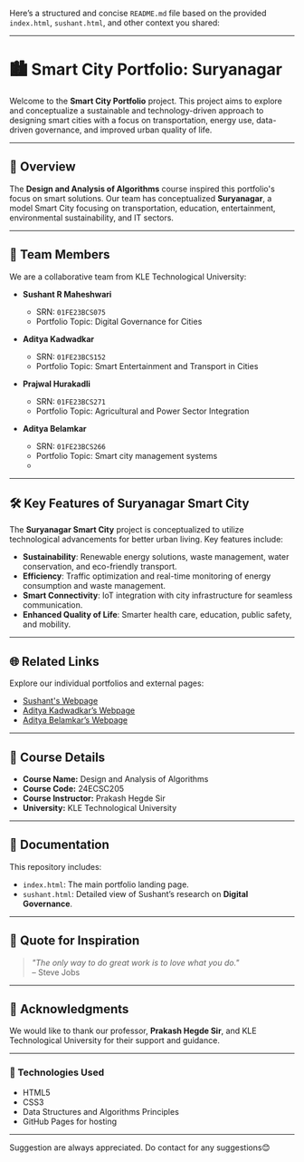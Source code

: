 Here’s a structured and concise `README.md` file based on the provided `index.html`, `sushant.html`, and other context you shared:

---

# 🏙️ Smart City Portfolio: Suryanagar

Welcome to the **Smart City Portfolio** project. This project aims to explore and conceptualize a sustainable and technology-driven approach to designing smart cities with a focus on transportation, energy use, data-driven governance, and improved urban quality of life.

---

## 📜 Overview

The **Design and Analysis of Algorithms** course inspired this portfolio's focus on smart solutions. Our team has conceptualized **Suryanagar**, a model Smart City focusing on transportation, education, entertainment, environmental sustainability, and IT sectors.

---

## 🚀 Team Members

We are a collaborative team from KLE Technological University:

- **Sushant R Maheshwari**  
  - SRN: `01FE23BCS075`  
  - Portfolio Topic: Digital Governance for Cities  

- **Aditya Kadwadkar**  
  - SRN: `01FE23BCS152`  
  - Portfolio Topic: Smart Entertainment and Transport in Cities  

- **Prajwal Hurakadli**  
  - SRN: `01FE23BCS271`  
  - Portfolio Topic: Agricultural and Power Sector Integration

- **Aditya Belamkar**  
  - SRN: `01FE23BCS266`  
  - Portfolio Topic: Smart city management systems
  - 

---

## 🛠️ Key Features of Suryanagar Smart City

The **Suryanagar Smart City** project is conceptualized to utilize technological advancements for better urban living. Key features include:

- **Sustainability**: Renewable energy solutions, waste management, water conservation, and eco-friendly transport.
- **Efficiency**: Traffic optimization and real-time monitoring of energy consumption and waste management.
- **Smart Connectivity**: IoT integration with city infrastructure for seamless communication.
- **Enhanced Quality of Life**: Smarter health care, education, public safety, and mobility.

---

## 🌐 Related Links

Explore our individual portfolios and external pages:

- [Sushant's Webpage](https://sushant-rm.github.io/Sushant-Page-1.github.io/)  
- [Aditya Kadwadkar’s Webpage](https://sushant-rm.github.io/Aditya-s-webpage/)  
- [Aditya Belamkar’s Webpage](https://sushant-rm.github.io/ADITYA-BELAMKAR/)

---

## 📄 Course Details

- **Course Name:** Design and Analysis of Algorithms  
- **Course Code:** 24ECSC205  
- **Course Instructor:** Prakash Hegde Sir  
- **University:** KLE Technological University  

---

## 🔗 Documentation

This repository includes:
- `index.html`: The main portfolio landing page.
- `sushant.html`: Detailed view of Sushant’s research on **Digital Governance**.

---

## 💬 Quote for Inspiration

> *"The only way to do great work is to love what you do."*  
> – Steve Jobs

---

## 📜 Acknowledgments

We would like to thank our professor, **Prakash Hegde Sir**, and KLE Technological University for their support and guidance.

---

### 🔧 Technologies Used
- HTML5
- CSS3
- Data Structures and Algorithms Principles
- GitHub Pages for hosting

---

 Suggestion are always appreciated. Do contact for any suggestions😊
